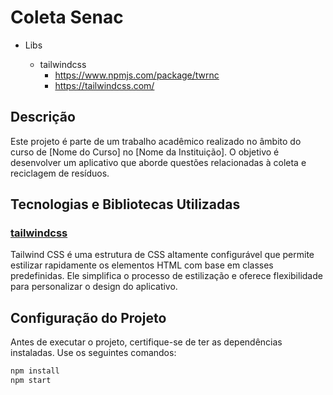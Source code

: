 # Coleta Senac

- Libs

  - tailwindcss
    - https://www.npmjs.com/package/twrnc   
    - https://tailwindcss.com/
## Descrição
Este projeto é parte de um trabalho acadêmico realizado no âmbito do curso de [Nome do Curso] no [Nome da Instituição]. O objetivo é desenvolver um aplicativo que aborde questões relacionadas à coleta e reciclagem de resíduos.

## Tecnologias e Bibliotecas Utilizadas

### [tailwindcss](https://tailwindcss.com/)
Tailwind CSS é uma estrutura de CSS altamente configurável que permite estilizar rapidamente os elementos HTML com base em classes predefinidas. Ele simplifica o processo de estilização e oferece flexibilidade para personalizar o design do aplicativo.

## Configuração do Projeto
Antes de executar o projeto, certifique-se de ter as dependências instaladas. Use os seguintes comandos:

```bash
npm install
npm start
